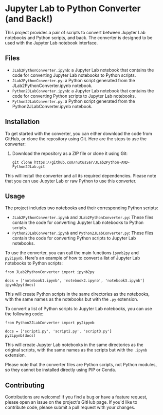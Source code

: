 <h1>Jupyter Lab to Python Converter (and Back!)</h1>

   <p>This project provides a pair of scripts to convert between Jupyter Lab notebooks and Python scripts, and back. The converter is designed to be used with the Jupyter Lab notebook interface.</p>

   <h2>Files</h2>
   <ul>
   <li><code>JLab2PythonConverter.ipynb</code>: a Jupyter Lab notebook that contains the code for converting Jupyter Lab notebooks to Python scripts.</li>
   <li><code>JLab2PythonConverter.py</code>: a Python script generated from the JLab2PythonConverter.ipynb notebook.</li>
   <li><code>Python2JLabConverter.ipynb</code>: a Jupyter Lab notebook that contains the code for converting Python scripts to Jupyter Lab notebooks.</li>
   <li><code>Python2JLabConverter.py</code>: a Python script generated from the Python2JLabConverter.ipynb notebook.</li>
   </ul>
    
 <h2>Installation</h2>

   <p>To get started with the converter, you can either download the code from GitHub, or clone the repository using Git. Here are the steps to use the converter:</p>

   <ol>
      <li>Download the repository as a ZIP file or clone it using Git:</li>
      <pre><code>git clone https://github.com/nutusSar/JLab2Python-AND-Python2JLab.git</code></pre>
    </ol>

<p>This will install the converter and all its required dependencies. Please note that you can use Jupyter Lab or raw Python to use this converter.</p>

<h2>Usage</h2>
<p>The project includes two notebooks and their corresponding Python scripts:</p>

<ul>
  <li><code>JLab2PythonConverter.ipynb</code> and <code>JLab2PythonConverter.py</code>: These files contain the code for converting Jupyter Lab notebooks to Python scripts.</li>
  <li><code>Python2JLabConverter.ipynb</code> and <code>Python2JLabConverter.py</code>: These files contain the code for converting Python scripts to Jupyter Lab notebooks.</li>
</ul>

<p>To use the converter, you can call the main functions <code>ipynb2py</code> and <code>py2ipynb</code>. Here's an example of how to convert a list of Jupyter Lab notebooks to Python scripts:</p>

<pre><code>from JLab2PythonConverter import ipynb2py

docs = ['notebook1.ipynb', 'notebook2.ipynb', 'notebook3.ipynb']
ipynb2py(docs)
</code></pre>

<p>This will create Python scripts in the same directories as the notebooks, with the same names as the notebooks but with the <code>.py</code> extension.</p>

<p>To convert a list of Python scripts to Jupyter Lab notebooks, you can use the following code:</p>

<pre><code>from Python2JLabConverter import py2ipynb

docs = ['script1.py', 'script2.py', 'script3.py']
py2ipynb(docs)
</code></pre>

<p>This will create Jupyter Lab notebooks in the same directories as the original scripts, with the same names as the scripts but with the <code>.ipynb</code> extension.</p>

 <p>Please note that the converter files are Python scripts, not Python modules, so they cannot be installed directly using PIP or Conda.</p>

<h2>Contributing</h2>
<p>Contributions are welcome! If you find a bug or have a feature request, please open an issue on the project's GitHub page. If you'd like to contribute code, please submit a pull request with your changes.</p>
